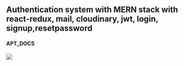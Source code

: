 
<h2> Authentication system with MERN stack with react-redux, mail, cloudinary, jwt, login, signup,resetpassword</h2>


<h4> APT_DOCS </h4>

<img src="Screenshot.png"/>